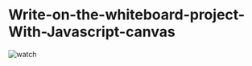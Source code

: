 # Write-on-the-whiteboard-project-With-Javascript-canvas
![watch](https://i.postimg.cc/gjg8DHmn/Screenshot-278.png)
